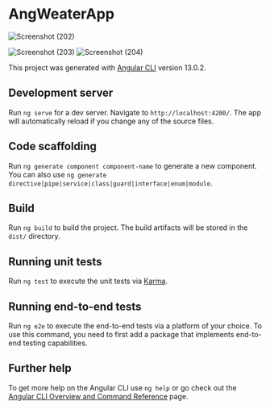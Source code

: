 # AngWeaterApp
![Screenshot (202)](https://user-images.githubusercontent.com/87297598/142648750-1c5ad951-e999-435c-a5eb-e7d89c6d693a.png)

![Screenshot (203)](https://user-images.githubusercontent.com/87297598/142648785-9cc9ac4d-a5e8-425d-8c46-5e40f8766798.png)
![Screenshot (204)](https://user-images.githubusercontent.com/87297598/142648834-daf5697f-f201-409b-b570-1582b20c59fe.png)

This project was generated with [Angular CLI](https://github.com/angular/angular-cli) version 13.0.2.

## Development server

Run `ng serve` for a dev server. Navigate to `http://localhost:4200/`. The app will automatically reload if you change any of the source files.

## Code scaffolding

Run `ng generate component component-name` to generate a new component. You can also use `ng generate directive|pipe|service|class|guard|interface|enum|module`.

## Build

Run `ng build` to build the project. The build artifacts will be stored in the `dist/` directory.

## Running unit tests

Run `ng test` to execute the unit tests via [Karma](https://karma-runner.github.io).

## Running end-to-end tests

Run `ng e2e` to execute the end-to-end tests via a platform of your choice. To use this command, you need to first add a package that implements end-to-end testing capabilities.

## Further help

To get more help on the Angular CLI use `ng help` or go check out the [Angular CLI Overview and Command Reference](https://angular.io/cli) page.
